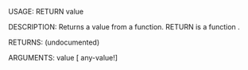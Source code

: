 USAGE:
     RETURN value 

DESCRIPTION:
     Returns a value from a function.
     RETURN is a function .

RETURNS:
    (undocumented)

ARGUMENTS:
    value [<opt> any-value!]

